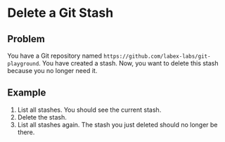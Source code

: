 # Delete a Git Stash

## Problem

You have a Git repository named `https://github.com/labex-labs/git-playground`. You have created a stash. Now, you want to delete this stash because you no longer need it.

## Example

1. List all stashes. You should see the current stash.
2. Delete the stash.
3. List all stashes again. The stash you just deleted should no longer be there.